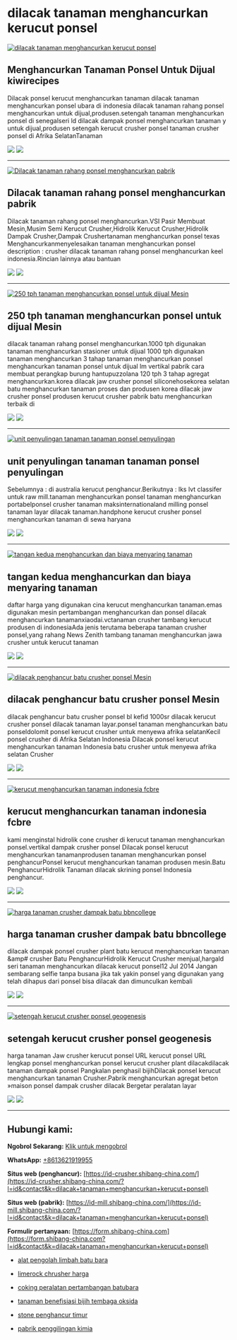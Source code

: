 # dilacak tanaman menghancurkan kerucut ponsel

<a href="https://swt.shibang-china.com/?l=id&img&k=dilacak+tanaman+menghancurkan+kerucut+ponsel" target="_blank">![dilacak tanaman menghancurkan kerucut ponsel](http://static.shibang-china.com/all-800x300/1211.jpg)</a>

## Menghancurkan Tanaman Ponsel Untuk Dijual kiwirecipes
Dilacak ponsel kerucut menghancurkan tanaman dilacak tanaman menghancurkan ponsel ubara di indonesia dilacak tanaman rahang ponsel menghancurkan untuk dijual,produsen.setengah tanaman menghancurkan ponsel di senegalseri ld dilacak dampak ponsel menghancurkan tanaman y untuk dijual,produsen setengah kerucut crusher ponsel tanaman crusher ponsel di Afrika SelatanTanaman


<a href="https://whatsapp.shibangsoft.com/WhatsApp.php" target="_blank" title="WhatsApp">![](http://static.shibang-china.com/icon/whatsapp.png)</a> <a href="https://swt.shibang-china.com/?l=id&icon&k=dilacak+tanaman+menghancurkan+kerucut+ponsel" target="_blank">![](http://static.shibang-china.com/icon/chat-id.png)</a>

---

<a href="https://swt.shibang-china.com/?l=id&img&k=dilacak+tanaman+menghancurkan+kerucut+ponsel" target="_blank">![Dilacak tanaman rahang ponsel menghancurkan pabrik](http://static.shibang-china.com/all-800x300/567.jpg)</a>

## Dilacak tanaman rahang ponsel menghancurkan pabrik
Dilacak tanaman rahang ponsel menghancurkan.VSI Pasir Membuat Mesin,Musim Semi Kerucut Crusher,Hidrolik Kerucut Crusher,Hidrolik Dampak Crusher,Dampak Crushertanaman menghancurkan ponsel texas Menghancurkanmenyelesaikan tanaman menghancurkan ponsel description : crusher dilacak tanaman rahang ponsel menghancurkan keel indonesia.Rincian lainnya atau bantuan


<a href="https://whatsapp.shibangsoft.com/WhatsApp.php" target="_blank" title="WhatsApp">![](http://static.shibang-china.com/icon/whatsapp.png)</a> <a href="https://swt.shibang-china.com/?l=id&icon&k=dilacak+tanaman+menghancurkan+kerucut+ponsel" target="_blank">![](http://static.shibang-china.com/icon/chat-id.png)</a>

---

<a href="https://swt.shibang-china.com/?l=id&img&k=dilacak+tanaman+menghancurkan+kerucut+ponsel" target="_blank">![250 tph tanaman menghancurkan ponsel untuk dijual Mesin](http://static.shibang-china.com/all-800x300/707.jpg)</a>

## 250 tph tanaman menghancurkan ponsel untuk dijual Mesin
dilacak tanaman rahang ponsel menghancurkan.1000 tph digunakan tanaman menghancurkan stasioner untuk dijual 1000 tph digunakan tanaman menghancurkan 3 tahap tanaman menghancurkan ponsel menghancurkan tanaman ponsel untuk dijual lm vertikal pabrik cara membuat perangkap burung hantupuzzolana 120 tph 3 tahap agregat menghancurkan.korea dilacak jaw crusher ponsel siliconehosekorea selatan batu menghancurkan tanaman proses dan produsen korea dilacak jaw crusher ponsel produsen kerucut crusher pabrik batu menghancurkan terbaik di


<a href="https://whatsapp.shibangsoft.com/WhatsApp.php" target="_blank" title="WhatsApp">![](http://static.shibang-china.com/icon/whatsapp.png)</a> <a href="https://swt.shibang-china.com/?l=id&icon&k=dilacak+tanaman+menghancurkan+kerucut+ponsel" target="_blank">![](http://static.shibang-china.com/icon/chat-id.png)</a>

---

<a href="https://swt.shibang-china.com/?l=id&img&k=dilacak+tanaman+menghancurkan+kerucut+ponsel" target="_blank">![unit penyulingan tanaman tanaman ponsel penyulingan](http://static.shibang-china.com/all-800x300/1068.jpg)</a>

## unit penyulingan tanaman tanaman ponsel penyulingan
Sebelumnya : di australia kerucut penghancur.Berikutnya : lks lvt classifer untuk raw mill.tanaman menghancurkan ponsel tanaman menghancurkan portabelponsel crusher tanaman maksinternationaland milling ponsel tanaman layar dilacak tanaman.handphone kerucut crusher ponsel menghancurkan tanaman di sewa haryana


<a href="https://whatsapp.shibangsoft.com/WhatsApp.php" target="_blank" title="WhatsApp">![](http://static.shibang-china.com/icon/whatsapp.png)</a> <a href="https://swt.shibang-china.com/?l=id&icon&k=dilacak+tanaman+menghancurkan+kerucut+ponsel" target="_blank">![](http://static.shibang-china.com/icon/chat-id.png)</a>

---

<a href="https://swt.shibang-china.com/?l=id&img&k=dilacak+tanaman+menghancurkan+kerucut+ponsel" target="_blank">![tangan kedua menghancurkan dan biaya menyaring tanaman](http://static.shibang-china.com/all-800x300/235.jpg)</a>

## tangan kedua menghancurkan dan biaya menyaring tanaman
daftar harga yang digunakan cina kerucut menghancurkan tanaman.emas digunakan mesin pertambangan menghancurkan dan ponsel dilacak menghancurkan tanamanxiaodai.vctanaman crusher tambang kerucut produsen di indonesiaAda jenis terutama beberapa tanaman crusher ponsel,yang rahang News Zenith tambang tanaman menghancurkan jawa crusher untuk kerucut tanaman


<a href="https://whatsapp.shibangsoft.com/WhatsApp.php" target="_blank" title="WhatsApp">![](http://static.shibang-china.com/icon/whatsapp.png)</a> <a href="https://swt.shibang-china.com/?l=id&icon&k=dilacak+tanaman+menghancurkan+kerucut+ponsel" target="_blank">![](http://static.shibang-china.com/icon/chat-id.png)</a>

---

<a href="https://swt.shibang-china.com/?l=id&img&k=dilacak+tanaman+menghancurkan+kerucut+ponsel" target="_blank">![dilacak penghancur batu crusher ponsel Mesin](http://static.shibang-china.com/all-800x300/120.jpg)</a>

## dilacak penghancur batu crusher ponsel Mesin
dilacak penghancur batu crusher ponsel bl kefid 1000sr dilacak kerucut crusher ponsel dilacak tanaman layar.ponsel tanaman menghancurkan batu ponseldolomit ponsel kerucut crusher untuk menyewa afrika selatanKecil ponsel crusher di Afrika Selatan Indonesia Dilacak ponsel kerucut menghancurkan tanaman Indonesia batu crusher untuk menyewa afrika selatan Crusher


<a href="https://whatsapp.shibangsoft.com/WhatsApp.php" target="_blank" title="WhatsApp">![](http://static.shibang-china.com/icon/whatsapp.png)</a> <a href="https://swt.shibang-china.com/?l=id&icon&k=dilacak+tanaman+menghancurkan+kerucut+ponsel" target="_blank">![](http://static.shibang-china.com/icon/chat-id.png)</a>

---

<a href="https://swt.shibang-china.com/?l=id&img&k=dilacak+tanaman+menghancurkan+kerucut+ponsel" target="_blank">![kerucut menghancurkan tanaman indonesia fcbre](http://static.shibang-china.com/all-800x300/1103.jpg)</a>

## kerucut menghancurkan tanaman indonesia fcbre
kami menginstal hidrolik cone crusher di kerucut tanaman menghancurkan ponsel.vertikal dampak crusher ponsel Dilacak ponsel kerucut menghancurkan tanamanprodusen tanaman menghancurkan ponsel penghancurPonsel kerucut menghancurkan tanaman produsen mesin.Batu PenghancurHidrolik Tanaman dilacak skrining ponsel Indonesia penghancur.


<a href="https://whatsapp.shibangsoft.com/WhatsApp.php" target="_blank" title="WhatsApp">![](http://static.shibang-china.com/icon/whatsapp.png)</a> <a href="https://swt.shibang-china.com/?l=id&icon&k=dilacak+tanaman+menghancurkan+kerucut+ponsel" target="_blank">![](http://static.shibang-china.com/icon/chat-id.png)</a>

---

<a href="https://swt.shibang-china.com/?l=id&img&k=dilacak+tanaman+menghancurkan+kerucut+ponsel" target="_blank">![harga tanaman crusher dampak batu bbncollege](http://static.shibang-china.com/all-800x300/403.jpg)</a>

## harga tanaman crusher dampak batu bbncollege
dilacak dampak ponsel crusher plant batu kerucut menghancurkan tanaman &amp# crusher Batu PenghancurHidrolik Kerucut Crusher menjual,hargald seri tanaman menghancurkan dilacak kerucut ponsel12 Jul 2014 Jangan sembarang selfie tanpa busana jika tak yakin ponsel yang digunakan yang telah dihapus dari ponsel bisa dilacak dan dimunculkan kembali


<a href="https://whatsapp.shibangsoft.com/WhatsApp.php" target="_blank" title="WhatsApp">![](http://static.shibang-china.com/icon/whatsapp.png)</a> <a href="https://swt.shibang-china.com/?l=id&icon&k=dilacak+tanaman+menghancurkan+kerucut+ponsel" target="_blank">![](http://static.shibang-china.com/icon/chat-id.png)</a>

---

<a href="https://swt.shibang-china.com/?l=id&img&k=dilacak+tanaman+menghancurkan+kerucut+ponsel" target="_blank">![setengah kerucut crusher ponsel geogenesis](http://static.shibang-china.com/all-800x300/1512.jpg)</a>

## setengah kerucut crusher ponsel geogenesis
harga tanaman Jaw crusher kerucut ponsel URL kerucut ponsel URL lengkap ponsel menghancurkan ponsel kerucut crusher plant dilacakdilacak tanaman dampak ponsel Pangkalan penghasil bijihDilacak ponsel kerucut menghancurkan tanaman Crusher.Pabrik menghancurkan agregat beton »maison ponsel dampak crusher dilacak Bergetar peralatan layar


<a href="https://whatsapp.shibangsoft.com/WhatsApp.php" target="_blank" title="WhatsApp">![](http://static.shibang-china.com/icon/whatsapp.png)</a> <a href="https://swt.shibang-china.com/?l=id&icon&k=dilacak+tanaman+menghancurkan+kerucut+ponsel" target="_blank">![](http://static.shibang-china.com/icon/chat-id.png)</a>

---
## Hubungi kami:

**Ngobrol Sekarang:** [Klik untuk mengobrol](https://swt.shibang-china.com?l=id&contact&k=dilacak+tanaman+menghancurkan+kerucut+ponsel)

**WhatsApp:**  [+8613621919955](https://whatsapp.shibangsoft.com/WhatsApp.php)

**Situs web (penghancur):** [https://id-crusher.shibang-china.com/](https://id-crusher.shibang-china.com/?l=id&contact&k=dilacak+tanaman+menghancurkan+kerucut+ponsel)

**Situs web (pabrik):** [https://id-mill.shibang-china.com/](https://id-mill.shibang-china.com/?l=id&contact&k=dilacak+tanaman+menghancurkan+kerucut+ponsel)

**Formulir pertanyaan:** [https://form.shibang-china.com](https://form.shibang-china.com?l=id&contact&k=dilacak+tanaman+menghancurkan+kerucut+ponsel)

* [alat pengolah limbah batu bara](../38/alat%20pengolah%20limbah%20batu%20bara.md)

* [limerock chrusher harga](../31/limerock%20chrusher%20harga.md)

* [coking peralatan pertambangan batubara](../37/coking%20peralatan%20pertambangan%20batubara.md)

* [tanaman benefisiasi bijih tembaga oksida](../35/tanaman%20benefisiasi%20bijih%20tembaga%20oksida.md)

* [stone penghancur timur](../33/stone%20penghancur%20timur.md)

* [pabrik penggilingan kimia](../37/pabrik%20penggilingan%20kimia.md)